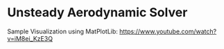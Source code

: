 # Unsteady Aerodynamic Solver

Sample Visualization using MatPlotLib: https://www.youtube.com/watch?v=iM8ei_KzE3Q

